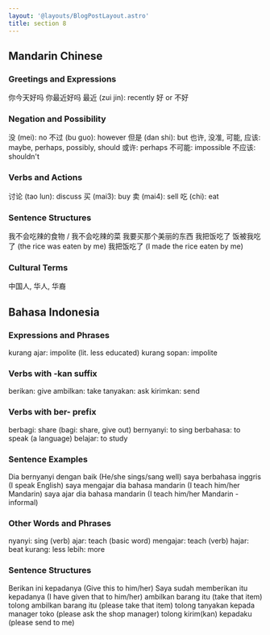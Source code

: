```yaml
---
layout: '@layouts/BlogPostLayout.astro'
title: section 8
---
```


## Mandarin Chinese

### Greetings and Expressions
你今天好吗
你最近好吗
最近 (zui jin): recently
好 or 不好

### Negation and Possibility
没 (mei): no
不过 (bu guo): however
但是 (dan shi): but
也许, 没准, 可能, 应该: maybe, perhaps, possibly, should
或许: perhaps
不可能: impossible
不应该: shouldn't

### Verbs and Actions
讨论 (tao lun): discuss
买 (mai3): buy
卖 (mai4): sell
吃 (chi): eat

### Sentence Structures
我不会吃辣的食物 / 我不会吃辣的菜
我要买那个美丽的东西
我把饭吃了
饭被我吃了 (the rice was eaten by me)
我把饭吃了 (I made the rice eaten by me)

### Cultural Terms
中国人, 华人, 华裔

## Bahasa Indonesia

### Expressions and Phrases
kurang ajar: impolite (lit. less educated)
kurang sopan: impolite

### Verbs with -kan suffix
berikan: give
ambilkan: take
tanyakan: ask
kirimkan: send

### Verbs with ber- prefix
berbagi: share (bagi: share, give out)
bernyanyi: to sing
berbahasa: to speak (a language)
belajar: to study

### Sentence Examples
Dia bernyanyi dengan baik (He/she sings/sang well)
saya berbahasa inggris (I speak English)
saya mengajar dia bahasa mandarin (I teach him/her Mandarin)
saya ajar dia bahasa mandarin (I teach him/her Mandarin - informal)

### Other Words and Phrases
nyanyi: sing (verb)
ajar: teach (basic word)
mengajar: teach (verb)
hajar: beat
kurang: less
lebih: more

### Sentence Structures
Berikan ini kepadanya (Give this to him/her)
Saya sudah memberikan itu kepadanya (I have given that to him/her)
ambilkan barang itu (take that item)
tolong ambilkan barang itu (please take that item)
tolong tanyakan kepada manager toko (please ask the shop manager)
tolong kirim(kan) kepadaku (please send to me)